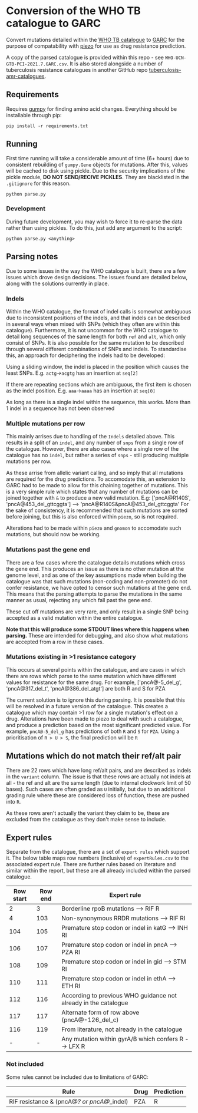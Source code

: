 # Conversion of the WHO TB catalogue to GARC
Convert mutations detailed within the [WHO TB catalogue](https://www.who.int/publications/i/item/9789240028173 "WHO TB catalogue") to [GARC](https://fowlerlab.org/?p=5642 "GARC") for the purpose of compatability with [piezo](https://github.com/oxfordmmm/piezo "piezo") for use as drug resistance prediction.

A copy of the parsed catalogue is provided within this repo - see `WHO-UCN-GTB-PCI-2021.7.GARC.csv`. It is also stored alongside a number of tuberculosis resistance catalogues in another GitHub repo [tuberculosis-amr-catalogues](https://github.com/oxfordmmm/tuberculosis_amr_catalogues).

## Requirements
Requires [gumpy](https://github.com/oxfordmmm/gumpy "gumpy") for finding amino acid changes. Everything should be installable through pip:
```
pip install -r requirements.txt
```

## Running
First time running will take a considerable amount of time (6+ hours) due to consistent rebuilding of `gumpy.Gene` objects for mutations. After this, values will be cached to disk using pickle. Due to the security implications of the pickle module, **DO NOT SEND/RECIVE PICKLES**. They are blacklisted in the `.gitignore` for this reason.
```
python parse.py
```

### Development
During future development, you may wish to force it to re-parse the data rather than using pickles. To do this, just add any argument to the script:
```
python parse.py <anything>
```

## Parsing notes
Due to some issues in the way the WHO catalogue is built, there are a few issues which drove design decisions. The issues found are detailed below, along with the solutions currently in place.
### Indels
Within the WHO catalogue, the format of indel calls is somewhat ambiguous due to inconsistent positions of the indels, and that indels can be described in several ways when mixed with SNPs (which they often are within this catalogue). Furthermore, it is not uncommon for the WHO catalogue to detail long sequences of the same length for both `ref` and `alt`, which only consist of SNPs. It is also possible for the same mutation to be described through several different combinations of SNPs and indels.
To standardise this, an approach for deciphering the indels had to be developed:

Using a sliding window, the indel is placed in the position which causes the least SNPs. E.g. `actg`->`acgtg` has an insertion at `seq[2]`

If there are repeating sections which are ambiguous, the first item is chosen as the indel position. E.g. `aaa`->`aaaa` has an insertion at `seq[0]`

As long as there is a single indel within the sequence, this works. More than 1 indel in a sequence has not been observed

### Multiple mutations per row
This mainly arrises due to handling of the `Indels` detailed above. This results in a split of an `indel`, and any number of `snps` from a single row of the catalogue. However, there are also cases where a single row of the catalogue has no `indel`, but rather a series of `snps` - still producing multiple mutations per row.

As these arrise from allelic variant calling, and so imply that all mutations are required for the drug predictions. To accomodate this, an extension to GARC had to be made to allow for this chaining together of mutations. This is a very simple rule which states that any number of mutations can be joined together with `&` to produce a new valid mutation.
E.g:
    ['pncA@R140S', 'pncA@453_del_gttcggta'] --> 'pncA@R140S&pncA@453_del_gttcggta'
For the sake of consistency, it is recommended that such mutations are sorted before joining, but this is also enforced within `piezo`, so is not required.

Alterations had to be made within `piezo` and `gnomon` to accomodate such mutations, but should now be working.

### Mutations past the gene end
There are a few cases where the catalogue details mutations which cross the gene end. This produces an issue as there is no other mutation at the genome level, and as one of the key assumptions made when building the catalogue was that such mutations (non-coding and non-promoter) do not confer resistance, we have opted to censor such mutations at the gene end.
This means that the parsing attempts to parse the mutations in the same manner as usual, rejecting any which fall past the gene end.

These cut off mutations are very rare, and only result in a single SNP being accepted as a valid mutation within the entire catalogue.

**Note that this will produce some STDOUT lines where this happens when parsing.** These are intended for debugging, and also show what mutations are accepted from a row in these cases.

### Mutations existing in >1 resistance category
This occurs at several points within the catalogue, and are cases in which there are rows which parse to the same mutation which have different values for resistance for the same drug.
For example, ['pncA@-5_del_g', 'pncA@317_del_t', 'pncA@386_del_atgt']  are both R and S for  PZA

The current solution is to ignore this during parsing. It is possible that this will be resolved in a future version of the catalogue. This creates a catalogue which may contain >1 row for a single mutation's effect on a drug. Alterations have been made to piezo to deal with such a catalogue, and produce a prediction based on the most significant predicted value. 
For example, `pncA@-5_del_g` has predictions of both `R` and `S` for `PZA`. Using a prioritisation of `R > U > S`, the final prediction will be `R`

## Mutations which do not match their ref/alt pair
There are 22 rows which have long ref/alt pairs, and are described as indels in the `variant` column. The issue is that these rows are actually not indels at all - the ref and alt are the same length (due to internal clockwork limit of 50 bases). Such cases are often graded as `U` initially, but due to an additional grading rule where these are considered loss of function, these are pushed into `R`. 

As these rows aren't actually the variant they claim to be, these are excluded from the catalogue as they don't make sense to include.

## Expert rules
Separate from the catalogue, there are a set of `expert rules` which support it. The below table maps row numbers (inclusive) of `expertRules.csv` to the associated expert rule. There are further rules based on literature and similar within the report, but these are all already included within the parsed catalogue.

| Row start | Row end | Expert rule |
| --------- | ------- | ----------- |
| 2 | 3 | Borderline rpoB mutations --> RIF R |
| 4 | 103 | Non-synonymous RRDR mutations --> RIF RI | 
| 104 | 105 | Premature stop codon or indel in katG --> INH RI |
| 106 | 107 | Premature stop codon or indel in pncA --> PZA RI |
| 108 | 109 | Premature stop codon or indel in gid --> STM RI |
| 110 | 111 | Premature stop codon or indel in ethA --> ETH RI |
| 112 | 116 | According to previous WHO guidance not already in the catalogue |
| 117 | 117 | Alternate form of row above (pncA@-126_del_c) |
| 116 | 119 | From literature, not already in the catalogue |
| - | - | Any mutation within gyrA/B which confers R --> LFX R |

### Not included
Some rules cannot be included due to limitations of GARC:

| Rule | Drug | Prediction |
| ---- | ---- | ---------- |
| RIF resistance & (pncA@*? or pncA@*_indel) | PZA | R |
